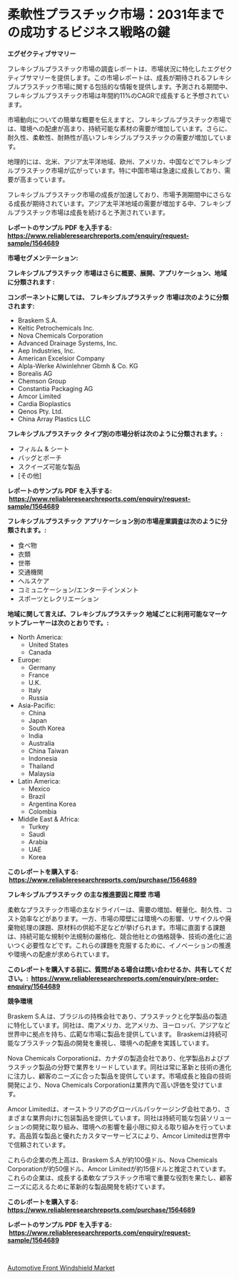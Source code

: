 <p><h1>柔軟性プラスチック市場：2031年までの成功するビジネス戦略の鍵</h1></p><p><strong>エグゼクティブサマリー</strong></p>
<p><p>フレキシブルプラスチック市場の調査レポートは、市場状況に特化したエグゼクティブサマリーを提供します。この市場レポートは、成長が期待されるフレキシブルプラスチック市場に関する包括的な情報を提供します。予測される期間中、フレキシブルプラスチック市場は年間約11%のCAGRで成長すると予想されています。</p><p>市場動向についての簡単な概要を伝えますと、フレキシブルプラスチック市場では、環境への配慮が高まり、持続可能な素材の需要が増加しています。さらに、耐久性、柔軟性、耐熱性が高いフレキシブルプラスチックの需要が増加しています。</p><p>地理的には、北米、アジア太平洋地域、欧州、アメリカ、中国などでフレキシブルプラスチック市場が広がっています。特に中国市場は急速に成長しており、需要が高まっています。</p><p>フレキシブルプラスチック市場の成長が加速しており、市場予測期間中にさらなる成長が期待されています。アジア太平洋地域の需要が増加する中、フレキシブルプラスチック市場は成長を続けると予測されています。</p></p>
<p><strong>レポートのサンプル PDF を入手する: <a href="https://www.reliableresearchreports.com/enquiry/request-sample/1564689">https://www.reliableresearchreports.com/enquiry/request-sample/1564689</a></strong></p>
<p><strong>市場セグメンテーション:</strong></p>
<p><strong> フレキシブルプラスチック 市場はさらに概要、展開、アプリケーション、地域に分類されます :</strong></p>
<p><strong>コンポーネントに関しては、 フレキシブルプラスチック 市場は次のように分類されます: &nbsp;</strong></p>
<p><ul><li>Braskem S.A.</li><li>Keltic Petrochemicals Inc.</li><li>Nova Chemicals Corporation</li><li>Advanced Drainage Systems, Inc.</li><li>Aep Industries, Inc.</li><li>American Excelsior Company</li><li>Alpla-Werke Alwinlehner Gbmh & Co. KG</li><li>Borealis AG</li><li>Chemson Group</li><li>Constantia Packaging AG</li><li>Amcor Limited</li><li>Cardia Bioplastics</li><li>Qenos Pty. Ltd.</li><li>China Array Plastics LLC</li></ul></p>
<p><strong> フレキシブルプラスチック タイプ別の市場分析は次のように分類されます。:</strong></p>
<p><ul><li>フィルム & シート</li><li>バッグとポーチ</li><li>スクイーズ可能な製品</li><li>[その他]</li></ul></p>
<p><strong>レポートのサンプル PDF を入手する: &nbsp;<a href="https://www.reliableresearchreports.com/enquiry/request-sample/1564689">https://www.reliableresearchreports.com/enquiry/request-sample/1564689</a></strong></p>
<p><strong> フレキシブルプラスチック アプリケーション別の市場産業調査は次のように分類されます。:</strong></p>
<p><ul><li>食べ物</li><li>衣類</li><li>世帯</li><li>交通機関</li><li>ヘルスケア</li><li>コミュニケーション/エンターテインメント</li><li>スポーツとレクリエーション</li></ul></p>
<p><strong>地域に関して言えば、フレキシブルプラスチック 地域ごとに利用可能なマーケットプレーヤーは次のとおりです。:</strong></p>
<p><ul>
    <li>
        North America:
        <ul>
            <li>United States</li>
            <li>Canada</li>
        </ul>
    </li>
    <li>
        Europe:
        <ul>
            <li>Germany</li>
            <li>France</li>
            <li>U.K.</li>
            <li>Italy</li>
            <li>Russia</li>
        </ul>
    </li>
    <li>
        Asia-Pacific:
        <ul>
            <li>China</li>
            <li>Japan</li>
            <li>South Korea</li>
            <li>India</li>
            <li>Australia</li>
            <li>China Taiwan</li>
            <li>Indonesia</li>
            <li>Thailand</li>
            <li>Malaysia</li>
        </ul>
    </li>
    <li>
        Latin America:
        <ul>
            <li>Mexico</li>
            <li>Brazil</li>
            <li>Argentina Korea</li>
            <li>Colombia</li>
        </ul>
    </li>
    <li>
        Middle East & Africa:
        <ul>
            <li>Turkey</li>
            <li>Saudi</li>
            <li>Arabia</li>
            <li>UAE</li>
            <li>Korea</li>
        </ul>
    </li>
    </ul></p>
<p><strong>このレポートを購入する: &nbsp;<a href="https://www.reliableresearchreports.com/purchase/1564689">https://www.reliableresearchreports.com/purchase/1564689</a></strong></p>
<p><strong>フレキシブルプラスチック の主な推進要因と障壁 市場</strong></p>
<p><p>柔軟なプラスチック市場の主なドライバーは、需要の増加、軽量化、耐久性、コスト効率などがあります。一方、市場の障壁には環境への影響、リサイクルや廃棄物処理の課題、原材料の供給不足などが挙げられます。市場に直面する課題は、持続可能な規制や法規制の厳格化、競合他社との価格競争、技術の進化に追いつく必要性などです。これらの課題を克服するために、イノベーションの推進や環境への配慮が求められています。</p></p>
<p><strong>このレポートを購入する前に、質問がある場合は問い合わせるか、共有してください。:&nbsp; <a href="https://www.reliableresearchreports.com/enquiry/pre-order-enquiry/1564689">https://www.reliableresearchreports.com/enquiry/pre-order-enquiry/1564689</a></strong></p>
<p><strong>競争環境</strong></p>
<p><p>Braskem S.A.は、ブラジルの持株会社であり、プラスチックと化学製品の製造に特化しています。同社は、南アメリカ、北アメリカ、ヨーロッパ、アジアなど世界中に拠点を持ち、広範な市場に製品を提供しています。 Braskemは持続可能なプラスチック製品の開発を重視し、環境への配慮を実践しています。</p><p>Nova Chemicals Corporationは、カナダの製造会社であり、化学製品およびプラスチック製品の分野で業界をリードしています。同社は常に革新と技術の進化に注力し、顧客のニーズに合った製品を提供しています。市場成長と独自の技術開発により、Nova Chemicals Corporationは業界内で高い評価を受けています。</p><p>Amcor Limitedは、オーストラリアのグローバルパッケージング会社であり、さまざまな業界向けに包装製品を提供しています。同社は持続可能な包装ソリューションの開発に取り組み、環境への影響を最小限に抑える取り組みを行っています。高品質な製品と優れたカスタマーサービスにより、Amcor Limitedは世界中で信頼されています。</p><p>これらの企業の売上高は、Braskem S.A.が約100億ドル、Nova Chemicals Corporationが約50億ドル、Amcor Limitedが約15億ドルと推定されています。これらの企業は、成長する柔軟なプラスチック市場で重要な役割を果たし、顧客ニーズに応えるために革新的な製品開発を続けています。</p></p>
<p><strong>このレポートを購入する: &nbsp; <a href="https://www.reliableresearchreports.com/purchase/1564689">https://www.reliableresearchreports.com/purchase/1564689</a></strong></p>
<p><strong>レポートのサンプル PDF を入手する: &nbsp;<a href="https://www.reliableresearchreports.com/enquiry/request-sample/1564689">https://www.reliableresearchreports.com/enquiry/request-sample/1564689</a></strong><strong></strong></p>
<p>&nbsp;</p>
<p><p><a href="https://glittery-fuchsia-86a.notion.site/Automotive-Front-Windshield-Market-A-Comprehensive-Report-of-its-Market-Share-Growth-Trends-2024--152e2f3a796443a98ac07f0e4a9527f6">Automotive Front Windshield Market</a></p></p>